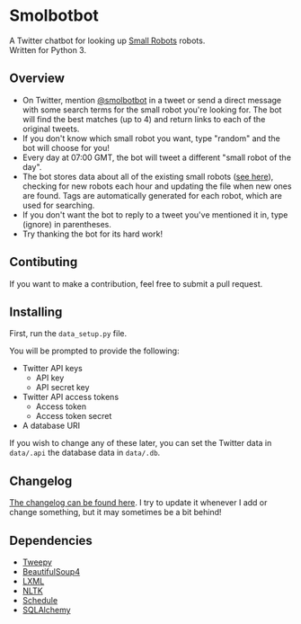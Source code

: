# Smolbotbot
A Twitter chatbot for looking up [Small Robots](https://twitter.com/smolrobots) robots.  
Written for Python 3.

## Overview
- On Twitter, mention [@smolbotbot](https://twitter.com/smolbotbot) in a tweet or send a direct message with some search terms for the small robot you're looking for. The bot will find the best matches (up to 4) and return links to each of the original tweets.
- If you don't know which small robot you want, type "random" and the bot will choose for you!
- Every day at 07:00 GMT, the bot will tweet a different "small robot of the day".
- The bot stores data about all of the existing small robots ([see here](https://github.com/Pantonshire/SmolBotBot/blob/master/data/robot-data.csv)), checking for new robots each hour and updating the file when new ones are found. Tags are automatically generated for each robot, which are used for searching.
- If you don't want the bot to reply to a tweet you've mentioned it in, type (ignore) in parentheses.
- Try thanking the bot for its hard work!

## Contibuting
If you want to make a contribution, feel free to submit a pull request.

## Installing
First, run the `data_setup.py` file.

You will be prompted to provide the following:
- Twitter API keys
  - API key
  - API secret key
- Twitter API access tokens
  - Access token
  - Access token secret
- A database URI

If you wish to change any of these later, you can set the Twitter data in `data/.api` the database data in `data/.db`.

## Changelog
[The changelog can be found here](https://github.com/Pantonshire/SmolBotBot/blob/master/changelog.md#changelog). I try to update it whenever I add or change something, but it may sometimes be a bit behind!

## Dependencies
- [Tweepy](https://github.com/tweepy/tweepy)
- [BeautifulSoup4](https://www.crummy.com/software/BeautifulSoup/)
- [LXML](https://github.com/lxml/lxml)
- [NLTK](http://www.nltk.org/)
- [Schedule](https://github.com/dbader/schedule)
- [SQLAlchemy](https://www.sqlalchemy.org)
